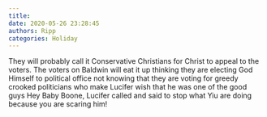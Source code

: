 ```yaml
---
title: 
date: 2020-05-26 23:28:45
authors: Ripp
categories: Holiday
---
```


 They will probably call it Conservative Christians for Christ to appeal to the voters.  The voters on Baldwin will eat it up thinking they are electing God Himself to political office not knowing that they are voting for greedy crooked politicians who make Lucifer wish that he was one of the good guys
Hey Baby Boone, Lucifer called and said to stop what Yiu are doing because you are scaring him!